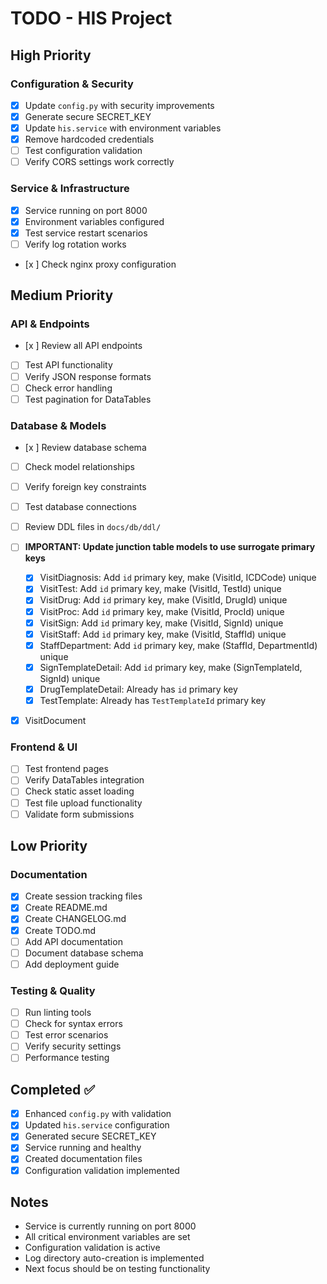 # TODO - HIS Project

## High Priority

### Configuration & Security
- [x] Update `config.py` with security improvements
- [x] Generate secure SECRET_KEY
- [x] Update `his.service` with environment variables
- [x] Remove hardcoded credentials
- [ ] Test configuration validation
- [ ] Verify CORS settings work correctly

### Service & Infrastructure
- [x] Service running on port 8000
- [x] Environment variables configured
- [x] Test service restart scenarios
- [ ] Verify log rotation works
- [x ] Check nginx proxy configuration

## Medium Priority

### API & Endpoints
- [x ] Review all API endpoints
- [ ] Test API functionality
- [ ] Verify JSON response formats
- [ ] Check error handling
- [ ] Test pagination for DataTables

### Database & Models
- [x ] Review database schema
- [ ] Check model relationships
- [ ] Verify foreign key constraints
- [ ] Test database connections
- [ ] Review DDL files in `docs/db/ddl/`
- [ ] **IMPORTANT: Update junction table models to use surrogate primary keys**

  - [x] VisitDiagnosis: Add `id` primary key, make (VisitId, ICDCode) unique
  - [x] VisitTest: Add `id` primary key, make (VisitId, TestId) unique
  - [x] VisitDrug: Add `id` primary key, make (VisitId, DrugId) unique
  - [x] VisitProc: Add `id` primary key, make (VisitId, ProcId) unique
  - [x] VisitSign: Add `id` primary key, make (VisitId, SignId) unique
  - [x] VisitStaff: Add `id` primary key, make (VisitId, StaffId) unique
  - [x] StaffDepartment: Add `id` primary key, make (StaffId, DepartmentId) unique
  - [x] SignTemplateDetail: Add `id` primary key, make (SignTemplateId, SignId) unique
  - [x] DrugTemplateDetail: Already has `id` primary key
  - [x] TestTemplate: Already has `TestTemplateId` primary key
- [x] VisitDocument
### Frontend & UI
- [ ] Test frontend pages
- [ ] Verify DataTables integration
- [ ] Check static asset loading
- [ ] Test file upload functionality
- [ ] Validate form submissions

## Low Priority

### Documentation
- [x] Create session tracking files
- [x] Create README.md
- [x] Create CHANGELOG.md
- [x] Create TODO.md
- [ ] Add API documentation
- [ ] Document database schema
- [ ] Add deployment guide

### Testing & Quality
- [ ] Run linting tools
- [ ] Check for syntax errors
- [ ] Test error scenarios
- [ ] Verify security settings
- [ ] Performance testing

## Completed ✅

- [x] Enhanced `config.py` with validation
- [x] Updated `his.service` configuration
- [x] Generated secure SECRET_KEY
- [x] Service running and healthy
- [x] Created documentation files
- [x] Configuration validation implemented

## Notes

- Service is currently running on port 8000
- All critical environment variables are set
- Configuration validation is active
- Log directory auto-creation is implemented
- Next focus should be on testing functionality
